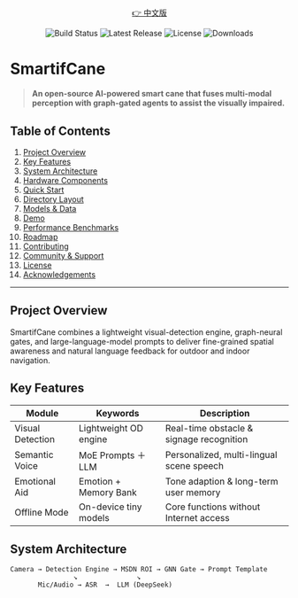 # <!-- README.md  (English version) -->
<p align="center">
  <a href="README_zh_CN.md">👉 中文版</a>
</p>

<p align="center">
  <img src="https://img.shields.io/github/actions/workflow/status/SmartifCane/SmartifCane/build.yml?branch=main&label=build" alt="Build Status">
  <img src="https://img.shields.io/github/v/release/SmartifCane/SmartifCane" alt="Latest Release">
  <img src="https://img.shields.io/github/license/SmartifCane/SmartifCane" alt="License">
  <img src="https://img.shields.io/github/downloads/SmartifCane/SmartifCane/total" alt="Downloads">
</p>

# SmartifCane

> **An open-source AI-powered smart cane that fuses multi-modal perception with graph-gated agents to assist the visually impaired.**

## Table of Contents
1. [Project Overview](#project-overview)  
2. [Key Features](#key-features)  
3. [System Architecture](#system-architecture)  
4. [Hardware Components](#hardware-components)  
5. [Quick Start](#quick-start)  
6. [Directory Layout](#directory-layout)  
7. [Models & Data](#models--data)  
8. [Demo](#demo)  
9. [Performance Benchmarks](#performance-benchmarks)  
10. [Roadmap](#roadmap)  
11. [Contributing](#contributing)  
12. [Community & Support](#community--support)  
13. [License](#license)  
14. [Acknowledgements](#acknowledgements)  

---

## Project Overview
SmartifCane combines a lightweight visual-detection engine, graph-neural gates, and large-language-model prompts to deliver fine-grained spatial awareness and natural language feedback for outdoor and indoor navigation.

## Key Features
| Module          | Keywords                 | Description                               |
|-----------------|--------------------------|-------------------------------------------|
| Visual Detection| Lightweight OD engine    | Real-time obstacle & signage recognition  |
| Semantic Voice  | MoE Prompts ＋ LLM       | Personalized, multi-lingual scene speech  |
| Emotional Aid   | Emotion + Memory Bank    | Tone adaption & long-term user memory     |
| Offline Mode    | On-device tiny models    | Core functions without Internet access    |

## System Architecture
```text
Camera → Detection Engine → MSDN ROI → GNN Gate → Prompt Template
                ↘               ↘
       Mic/Audio → ASR  →  LLM (DeepSeek)
